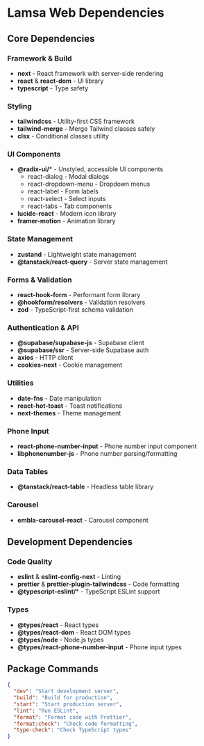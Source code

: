 # Lamsa Web Dependencies

## Core Dependencies

### Framework & Build
- **next** - React framework with server-side rendering
- **react** & **react-dom** - UI library
- **typescript** - Type safety

### Styling
- **tailwindcss** - Utility-first CSS framework
- **tailwind-merge** - Merge Tailwind classes safely
- **clsx** - Conditional classes utility

### UI Components
- **@radix-ui/*** - Unstyled, accessible UI components
  - react-dialog - Modal dialogs
  - react-dropdown-menu - Dropdown menus
  - react-label - Form labels
  - react-select - Select inputs
  - react-tabs - Tab components
- **lucide-react** - Modern icon library
- **framer-motion** - Animation library

### State Management
- **zustand** - Lightweight state management
- **@tanstack/react-query** - Server state management

### Forms & Validation
- **react-hook-form** - Performant form library
- **@hookform/resolvers** - Validation resolvers
- **zod** - TypeScript-first schema validation

### Authentication & API
- **@supabase/supabase-js** - Supabase client
- **@supabase/ssr** - Server-side Supabase auth
- **axios** - HTTP client
- **cookies-next** - Cookie management

### Utilities
- **date-fns** - Date manipulation
- **react-hot-toast** - Toast notifications
- **next-themes** - Theme management

### Phone Input
- **react-phone-number-input** - Phone number input component
- **libphonenumber-js** - Phone number parsing/formatting

### Data Tables
- **@tanstack/react-table** - Headless table library

### Carousel
- **embla-carousel-react** - Carousel component

## Development Dependencies

### Code Quality
- **eslint** & **eslint-config-next** - Linting
- **prettier** & **prettier-plugin-tailwindcss** - Code formatting
- **@typescript-eslint/*** - TypeScript ESLint support

### Types
- **@types/react** - React types
- **@types/react-dom** - React DOM types
- **@types/node** - Node.js types
- **@types/react-phone-number-input** - Phone input types

## Package Commands

```json
{
  "dev": "Start development server",
  "build": "Build for production",
  "start": "Start production server",
  "lint": "Run ESLint",
  "format": "Format code with Prettier",
  "format:check": "Check code formatting",
  "type-check": "Check TypeScript types"
}
```